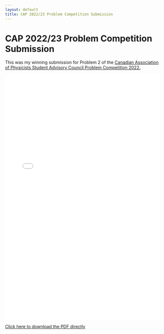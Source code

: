 ```yaml
---
layout: default
title: CAP 2022/23 Problem Competition Submission
---
```


# CAP 2022/23 Problem Competition Submission

This was my winning submission for Problem 2 of the [Canadian Association of Physicists Student Advisory Council Problem Competition 2022.](https://sac.cap.ca/index.php/events/sac-problem-competition-2022/)

<embed src="{{ site.baseurl }}/docs/assets/CAP_2022_2023_Problem_Competition_Jared_Popowski.pdf" type="application/pdf" width="100%" height="800px">

[Click here to download the PDF directly](../docs/assets/CAP_2022_2023_Problem_Competition_Jared_Popowski.pdf)
